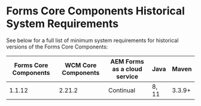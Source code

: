 # Forms Core Components Historical System Requirements

See below for a full list of minimum system requirements for historical versions of the Forms Core Components:

| Forms Core Components | WCM Core Components | AEM Forms as a cloud service | Java  | Maven  |  
|-----------------------|---------------------| ---------------------------- | ----- | ------ | 
| 1.1.12                | 2.21.2              | Continual                    | 8, 11 | 3.3.9+ |


